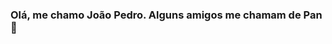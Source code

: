 ### Olá, me chamo João Pedro. Alguns amigos me chamam de Pan 👋

<!--
**PandaZIM/pandazim** is a ✨ _special_ ✨ repository because its `README.md` (this file) appears on your GitHub profile.

- 🔭 Atualmente trabalho na Ábaco Tecnologia LTDA utilizando GeneXus(Java), HTML, Jenkins e Oracle Database
- 🌱 No momento estou aprendendo React, NodeJs, HTML e CSS
- 💬 Pode me perguntar sobre qualquer coisa, garanto que irei pesquisar antes para dar a melhor resposta
- 📫 Como entrar em contato: jcoutinho@gmail.com
- ⚡ Fun fact: Tento ao maximo contribuir para a comunidade de Path of Exile
